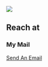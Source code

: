 

![](https://komarev.com/ghpvc/?username=MinhGiaNgy&label=STALKERS&style=plastic&color=blueviolet&base=0)

## Reach at 
<h3> My Mail </h3> <a href="nguy1308@msu.edu">Send An Email</a>


